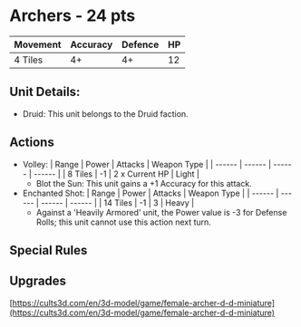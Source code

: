 # Archers  - 24 pts

|Movement | Accuracy | Defence | HP |
| ------ | ------ | ------ | ------ |
| 4 Tiles | 4+ | 4+ | 12 |

## Unit Details:
- Druid: This unit belongs to the Druid faction.

## Actions
- Volley:
    | Range | Power | Attacks | Weapon Type |
    | ------ |  ------ | ------ | ------ |
    | 8 Tiles | -1 | 2 x Current HP | Light |
    - Blot the Sun: This unit gains a +1 Accuracy for this attack.
- Enchanted Shot:
    | Range | Power | Attacks | Weapon Type |
    | ------ | ------ | ------ | ------ |
    | 14 Tiles | -1 | 3 | Heavy |
    - Against a 'Heavily Armored' unit, the Power value is -3 for Defense Rolls; this unit cannot use this action next turn.
    
## Special Rules

## Upgrades


[https://cults3d.com/en/3d-model/game/female-archer-d-d-miniature](https://cults3d.com/en/3d-model/game/female-archer-d-d-miniature)
